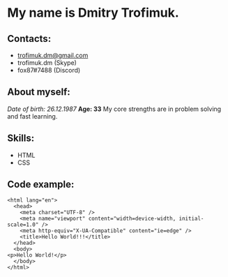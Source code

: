 # My name is Dmitry Trofimuk.

## Contacts:

* trofimuk.dm@gmail.com
* trofimuk.dm (Skype)
* fox87#7488 (Discord)

## About myself:

_Date of birth: 26.12.1987_
**Age: 33**
My core strengths are in problem solving and fast learning.

## Skills:

* HTML
* CSS

## Code example:

```<!DOCTYPE html>
<html lang="en">
  <head>
    <meta charset="UTF-8" />
    <meta name="viewport" content="width=device-width, initial-scale=1.0" />
    <meta http-equiv="X-UA-Compatible" content="ie=edge" />
    <title>Hello World!!!</title>
  </head>
  <body>
<p>Hello World!</p>
  </body>
</html>
```